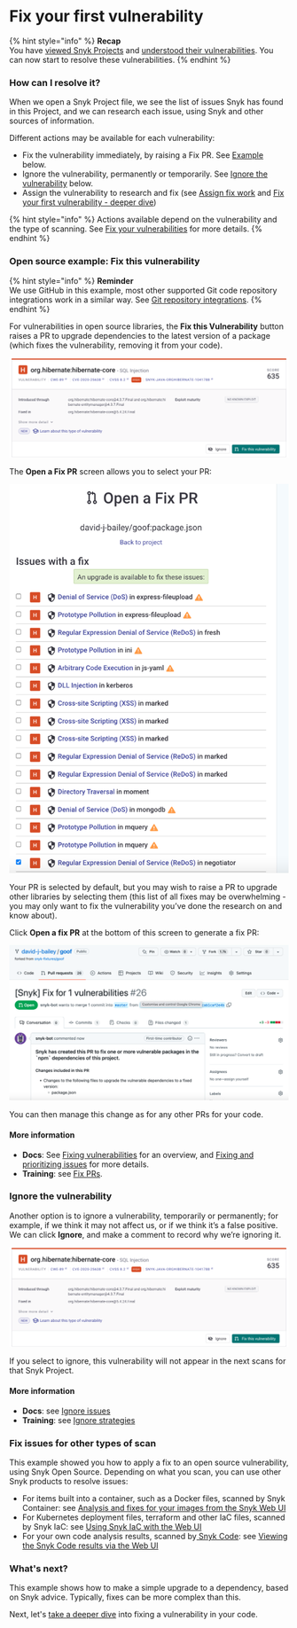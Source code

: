 # Fix your first vulnerability

{% hint style="info" %}
**Recap**\
You have [viewed Snyk Projects](view-your-first-snyk-projects.md) and [understood their vulnerabilities](understand-your-vulnerabilities.md). You can now start to resolve these vulnerabilities.
{% endhint %}

### How can I resolve it?

When we open a Snyk Project file, we see the list of issues Snyk has found in this Project, and we can research each issue, using Snyk and other sources of information.

Different actions may be available for each vulnerability:&#x20;

* Fix the vulnerability immediately, by raising a Fix PR. See [Example](fix-your-first-vulnerability.md#example-fix-this-vulnerability) below.
* Ignore the vulnerability, permanently or temporarily. See [Ignore the vulnerability](fix-your-first-vulnerability.md#ignore-the-vulnerability) below.&#x20;
* Assign the vulnerability to research and fix (see [Assign fix work](assign-fix-work.md) and [Fix your first vulnerability - deeper dive](fix-your-first-vulnerability-deeper-dive.md))

{% hint style="info" %}
Actions available depend on the vulnerability and the type of scanning. See [Fix your vulnerabilities](https://docs.snyk.io/features/fixing-and-prioritizing-issues/issue-management/remediate-your-vulnerabilities) for more details.
{% endhint %}

### Open source example: Fix this vulnerability

{% hint style="info" %}
**Reminder**\
We use GitHub in this example, most other supported Git code repository integrations work in a similar way. See [Git repository integrations](https://docs.snyk.io/integrations/git-repository-scm-integrations).&#x20;
{% endhint %}

For vulnerabilities in open source libraries, the **Fix this Vulnerability** button raises a PR to upgrade dependencies to the latest version of a package (which fixes the vulnerability, removing it from your code).

![](<../../.gitbook/assets/image (166).png>)

The **Open a Fix PR** screen allows you to select your PR:

![](<../../.gitbook/assets/image (135).png>)

Your PR is selected by default, but you may wish to raise a PR to upgrade other libraries by selecting them (this list of all fixes may be overwhelming - you may only want to fix the vulnerability you’ve done the research on and know about).

Click **Open a fix PR** at the bottom of this screen to generate a fix PR:

![](<../../.gitbook/assets/image (65).png>)

You can then manage this change as for any other PRs for your code.

#### More information

* **Docs**: See [Fixing vulnerabilities](https://docs.snyk.io/snyk-open-source/open-source-basics/fixing-vulnerabilities) for an overview, and [Fixing and prioritizing issues](https://docs.snyk.io/fixing-and-prioritizing-issues) for more details.
* **Training**: see [Fix PRs](https://training.snyk.io/learn/course/introduction-to-the-snyk-ui/issue-fix-options/open-source-fix-advice?page=1).

### Ignore the vulnerability

Another option is to ignore a vulnerability, temporarily or permanently; for example, if we think it may not affect us, or if we think it’s a false positive. We can click **Ignore**, and make a comment to record why we’re ignoring it.

![](<../../.gitbook/assets/image (33).png>)

If you select to ignore, this vulnerability will not appear in the next scans for that Snyk Project.

#### More information

* **Docs**: see [Ignore issues](https://docs.snyk.io/features/fixing-and-prioritizing-issues/issue-management/ignore-issues)
* **Training**: see [Ignore strategies](https://training.snyk.io/courses/ignore-strategies)

### Fix issues for other types of scan

This example showed you how to apply a fix to an open source vulnerability, using Snyk Open Source. Depending on what you scan, you can use other Snyk products to resolve issues:&#x20;

* For items built into a container, such as a Docker files, scanned by Snyk Container: see [Analysis and fixes for your images from the Snyk Web UI](../../products/snyk-container/getting-around-the-snyk-container-ui/analysis-and-remediation-for-your-images-from-the-snyk-app.md)
* For Kubernetes deployment files, terraform and other IaC files, scanned by Snyk IaC: see [Using Snyk IaC with the Web UI](../../products/snyk-infrastructure-as-code/using-snyk-iac-via-web.md)
* For your own code analysis results, scanned by[ Snyk Code](../../products/snyk-code/): see [Viewing the Snyk Code results via the Web UI](../../products/snyk-code/exploring-and-working-with-the-snyk-code-results/using-snyk-code-web.md)

### What's next?

This example shows how to make a simple upgrade to a dependency, based on Snyk advice. Typically, fixes can be more complex than this.

Next, let's [take a deeper dive](fix-your-first-vulnerability-deeper-dive.md) into fixing a vulnerability in your code.&#x20;

